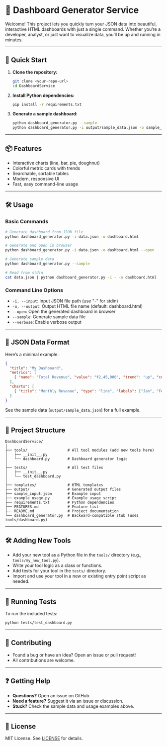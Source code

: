 # 🚀 Dashboard Generator Service

Welcome! This project lets you quickly turn your JSON data into beautiful, interactive HTML dashboards with just a single command. Whether you’re a developer, analyst, or just want to visualize data, you’ll be up and running in minutes.

---

## 🌟 Quick Start

1. **Clone the repository:**
   ```bash
   git clone <your-repo-url>
   cd DashboardService
   ```
2. **Install Python dependencies:**
   ```bash
   pip install -r requirements.txt
   ```
3. **Generate a sample dashboard:**
   ```bash
   python dashboard_generator.py --sample
   python dashboard_generator.py -i output/sample_data.json -o sample_dashboard.html --open
   ```

---

## 📦 Features
- Interactive charts (line, bar, pie, doughnut)
- Colorful metric cards with trends
- Searchable, sortable tables
- Modern, responsive UI
- Fast, easy command-line usage

---

## 🛠️ Usage

### Basic Commands
```bash
# Generate dashboard from JSON file
python dashboard_generator.py -i data.json -o dashboard.html

# Generate and open in browser
python dashboard_generator.py -i data.json -o dashboard.html --open

# Generate sample data
python dashboard_generator.py --sample

# Read from stdin
cat data.json | python dashboard_generator.py -i - -o dashboard.html
```

### Command Line Options
- `-i, --input`: Input JSON file path (use "-" for stdin)
- `-o, --output`: Output HTML file name (default: dashboard.html)
- `--open`: Open the generated dashboard in browser
- `--sample`: Generate sample data file
- `--verbose`: Enable verbose output

---

## 📝 JSON Data Format

Here’s a minimal example:
```json
{
  "title": "My Dashboard",
  "metrics": [
    { "name": "Total Revenue", "value": "₹2,45,000", "trend": "up", "color": "#2ecc71" }
  ],
  "charts": [
    { "title": "Monthly Revenue", "type": "line", "labels": ["Jan", "Feb"], "datasets": [{ "label": "Revenue", "data": [100, 200] }] }
  ]
}
```
See the sample data (`output/sample_data.json`) for a full example.

---

## 🧩 Project Structure

```
DashboardService/
│
├── tools/                  # All tool modules (add new tools here)
│   ├── __init__.py
│   └── dashboard.py        # Dashboard generator logic
│
├── tests/                  # All test files
│   ├── __init__.py
│   └── test_dashboard.py
│
├── templates/              # HTML templates
├── output/                 # Generated output files
├── sample_input.json       # Example input
├── example_usage.py        # Example usage script
├── requirements.txt        # Python dependencies
├── FEATURES.md             # Feature list
├── README.md               # Project documentation
└── dashboard_generator.py  # Backward-compatible stub (uses tools/dashboard.py)
```

---

## 🛠️ Adding New Tools
- Add your new tool as a Python file in the `tools/` directory (e.g., `tools/my_new_tool.py`).
- Write your tool logic as a class or functions.
- Add tests for your tool in the `tests/` directory.
- Import and use your tool in a new or existing entry point script as needed.

---

## 🧪 Running Tests

To run the included tests:
```bash
python tests/test_dashboard.py
```

---

## 🤝 Contributing
- Found a bug or have an idea? Open an issue or pull request!
- All contributions are welcome.

---

## ❓ Getting Help
- **Questions?** Open an issue on GitHub.
- **Need a feature?** Suggest it via an issue or discussion.
- **Stuck?** Check the sample data and usage examples above.

---

## 📄 License
MIT License. See [LICENSE](LICENSE) for details. 